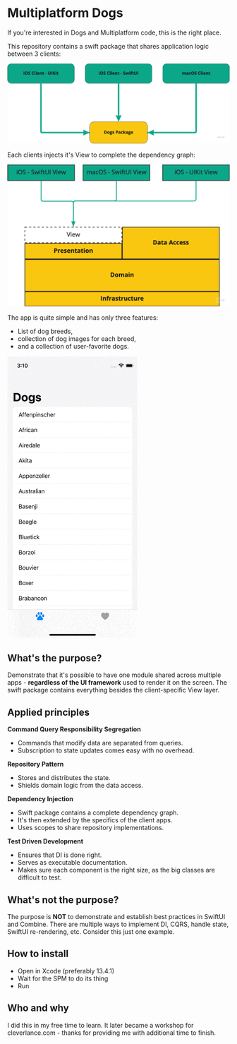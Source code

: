 # Multiplatform Dogs
If you're interested in Dogs and Multiplatform code, this is the right place.

This repository contains a swift package that shares application logic between 3 clients:

![package.png](https://github.com/libec/MultiplatformDogs/blob/develop/Docs/package.png)


Each clients injects it's View to complete the dependency graph:

![architecture.png](https://github.com/libec/MultiplatformDogs/blob/develop/Docs/architecture.png)

The app is quite simple and has only three features:
* List of dog breeds,
* collection of dog images for each breed,
* and a collection of user-favorite dogs.

![app.gif](https://github.com/libec/MultiplatformDogs/blob/develop/Docs/app.gif)


## What's the purpose?
Demonstrate that it's possible to have one module shared across multiple apps - **regardless of the UI framework** used to render it on the screen. The swift package contains everything besides the client-specific View layer.

## Applied principles
**Command Query Responsibility Segregation**
* Commands that modify data are separated from queries.
* Subscription to state updates comes easy with no overhead.

**Repository Pattern**
* Stores and distributes the state.
* Shields domain logic from the data access.

**Dependency Injection**
* Swift package contains a complete dependency graph.
* It's then extended by the specifics of the client apps.
* Uses scopes to share repository implementations.

**Test Driven Development**
* Ensures that DI is done right.
* Serves as executable documentation.
* Makes sure each component is the right size, as the big classes are difficult to test.

## What's not the purpose?
The purpose is **NOT** to demonstrate and establish best practices in SwiftUI and Combine. There are multiple ways to implement DI, CQRS, handle state, SwiftUI re-rendering, etc. Consider this just one example.

## How to install
* Open in Xcode (preferably 13.4.1)
* Wait for the SPM to do its thing
* Run

## Who and why
I did this in my free time to learn. It later became a workshop for cleverlance.com - thanks for providing me with additional time to finish.
